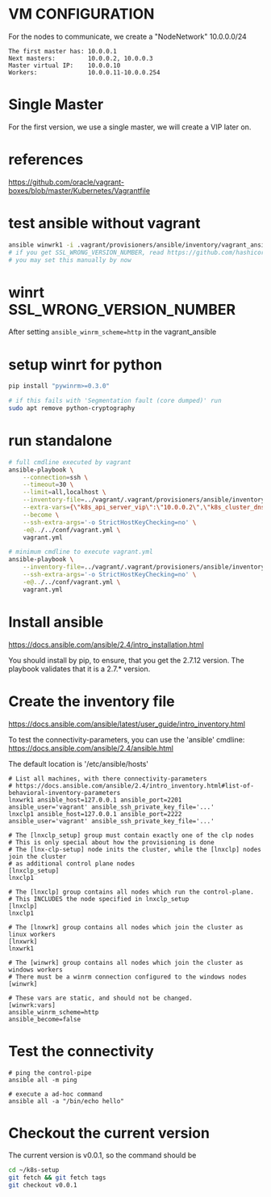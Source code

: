 
# VM CONFIGURATION

For the nodes to communicate, we create a "NodeNetwork"
   10.0.0.0/24

```
The first master has: 10.0.0.1
Next masters:         10.0.0.2, 10.0.0.3
Master virtual IP:    10.0.0.10
Workers:              10.0.0.11-10.0.0.254
```

# Single Master

For the first version, we use a single master, we will create a VIP later on.

# references

https://github.com/oracle/vagrant-boxes/blob/master/Kubernetes/Vagrantfile

# test ansible without vagrant

```sh
ansible winwrk1 -i .vagrant/provisioners/ansible/inventory/vagrant_ansible_inventory -m win_ping
# if you get SSL_WRONG_VERSION_NUMBER, read https://github.com/hashicorp/vagrant/issues/10765
# you may set this manually by now
```

# winrt SSL_WRONG_VERSION_NUMBER



After setting `ansible_winrm_scheme=http` in the vagrant_ansible


# setup winrt for python

```sh
pip install "pywinrm>=0.3.0"

# if this fails with 'Segmentation fault (core dumped)' run
sudo apt remove python-cryptography
```


# run standalone

```sh
# full cmdline executed by vagrant
ansible-playbook \
    --connection=ssh \
    --timeout=30 \
    --limit=all,localhost \
    --inventory-file=../vagrant/.vagrant/provisioners/ansible/inventory/vagrant_ansible_inventory \
    --extra-vars={\"k8s_api_server_vip\":\"10.0.0.2\",\"k8s_cluster_dnsname\":\"k8stest.local\",\"k8s_apiserver_hostname\":\"apiserver\",\"k8s_enable_proxy\":true,\"host_primary_interface_name\":\"eth1\"} \
    --become \
    --ssh-extra-args='-o StrictHostKeyChecking=no' \
    -e@../../conf/vagrant.yml \
    vagrant.yml

# minimum cmdline to execute vagrant.yml
ansible-playbook \
    --inventory-file=../vagrant/.vagrant/provisioners/ansible/inventory/vagrant_ansible_inventory \
    --ssh-extra-args='-o StrictHostKeyChecking=no' \
    -e@../../conf/vagrant.yml \
    vagrant.yml


```

# Install ansible

https://docs.ansible.com/ansible/2.4/intro_installation.html

You should install by pip, to ensure, that you get the 2.7.12 version.
The playbook validates that it is a 2.7.* version.


# Create the inventory file

https://docs.ansible.com/ansible/latest/user_guide/intro_inventory.html

To test the connectivity-parameters, you can use the 'ansible' cmdline:
https://docs.ansible.com/ansible/2.4/ansible.html

The default location is '/etc/ansible/hosts'


```
# List all machines, with there connectivity-parameters
# https://docs.ansible.com/ansible/2.4/intro_inventory.html#list-of-behavioral-inventory-parameters
lnxwrk1 ansible_host=127.0.0.1 ansible_port=2201 ansible_user='vagrant' ansible_ssh_private_key_file='...'
lnxclp1 ansible_host=127.0.0.1 ansible_port=2222 ansible_user='vagrant' ansible_ssh_private_key_file='...'

# The [lnxclp_setup] group must contain exactly one of the clp nodes
# This is only special about how the provisioning is done
# The [lnx-clp-setup] node inits the cluster, while the [lnxclp] nodes join the cluster
# as additional control plane nodes
[lnxclp_setup]
lnxclp1

# The [lnxclp] group contains all nodes which run the control-plane.
# This INCLUDES the node specified in lnxclp_setup
[lnxclp]
lnxclp1

# The [lnxwrk] group contains all nodes which join the cluster as linux workers
[lnxwrk]
lnxwrk1

# The [winwrk] group contains all nodes which join the cluster as windows workers
# There must be a winrm connection configured to the windows nodes
[winwrk]

# These vars are static, and should not be changed.
[winwrk:vars]
ansible_winrm_scheme=http
ansible_become=false

```

# Test the connectivity

```
# ping the control-pipe
ansible all -m ping

# execute a ad-hoc command
ansible all -a "/bin/echo hello"
```

# Checkout the current version

The current version is v0.0.1, so the command should be

```bash
cd ~/k8s-setup
git fetch && git fetch tags
git checkout v0.0.1
```
